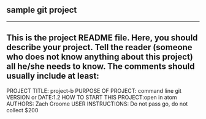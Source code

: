 ## sample git project
------------------------------------------------------------------------
This is the project README file. Here, you should describe your project.
Tell the reader (someone who does not know anything about this project)
all he/she needs to know. The comments should usually include at least:
------------------------------------------------------------------------

PROJECT TITLE: project-b
PURPOSE OF PROJECT: command line git
VERSION or DATE:1.2
HOW TO START THIS PROJECT:open in atom 
AUTHORS: Zach Groome
USER INSTRUCTIONS: Do not pass go, do not collect $200
